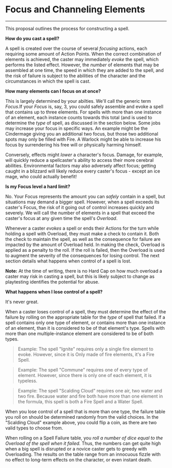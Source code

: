 # Focus and Channeling Elements
----

This proposal outlines the process for constructing a spell.

**How do you cast a spell?**

A spell is created over the course of several *focusing* actions, each requiring some amount of Action Points. When the correct combination of elements is achieved, the caster may immediately *evoke* the spell, which performs the listed effect. However, the *number* of elements that may be assembled at one time, the speed in which they are added to the spell, and the risk of failure is subject to the abilities of the character and the circumstances in which the spell is cast.

**How many elements can I focus on at once?**

This is largely determined by your abilties. We'll call the generic term *Focus*.If your *Focus* is, say, 3, you could safely assemble and evoke a spell that contains up to three elements. For spells with more than one instance of an element, each instance counts towards this total (and is used to determine the *type* of spell, as discussed in the section below. Some jobs may increase your focus in specific ways. An example might be the Cindermage giving you an additional two focus, but those two additional spots may only be filled with Fire. A Warlock might be able to increase his focus by surrendering his free will or physically harming himself.

Conversely, effects might *lower* a character's focus. Damage, for example, will quickly reduce a spellcaster's ability to access their more cerebral abilities. Environmental factors may also adversely affect focus; getting caught in a blizzard will likely reduce every caster's focus - except an ice mage, who could actually benefit!

**Is my Focus level a hard limit?**

No. Your Focus represents the amount you can *safely* contain in a spell, but situations may demand a bigger spell. However, when a spell exceeds its caster's Focus, the risk of it going out of control increases quickly and severely. We will call the number of elements in a spell that exceed the caster's focus at any given time the spell's *Overload*.

Whenever a caster *evokes* a spell or ends their Actions for the turn while holding a spell with Overload, they must make a check to contain it. Both the check to maintain the spell, as well as the consequence for failure are impacted by the amount of Overload held. In making the check, Overload is applied as a penalty to the roll. If the roll is failed, then the Overload is used to augment the severity of the consequences for losing control. The next section details what happens when control of a spell is lost.

**Note:** At the time of writing, there is no Hard Cap on how much overload a caster may risk in casting a spell, but this is likely subject to change as playtesting identifies the potential for abuse.

**What happens when I lose control of a spell?**

It's never great.

When a caster loses control of a spell, they must determine the effect of the failure by rolling on the appropriate table for the *type* of spell that failed. If a spell contains only one type of element, or contains more than one instance of an element, than it is considered to be of that element's type. Spells with more than one multiple-instance element are considered to be of both types.

> Example: The spell "Ignite" requires only a single fire element to evoke. However, since it is Only made of fire elements, it's a Fire Spell.

> Example: The spell "Commune" requires one of every type of element. However, since there is only one of each element, it is typeless.

> Example: The spell "Scalding Cloud" requires one air, two water and two fire. Because water and fire both have more than one element in the formula, this spell is both a Fire Spell and a Water Spell.

When you lose control of a spell that is more than one type, the failure table you roll on should be determined randomly from the valid choices. In the "Scalding Cloud" example above, you could flip a coin, as there are two valid types to choose from.

When rolling on a Spell Failure table, you *roll a number of dice equal to the Overload of the spell when it failed.* Thus, the numbers can get quite high when a big spell is disrupted or a novice caster gets to greedy with Overloading. The results on the table range from an innocuous fizzle with no effect to long-term effects on the character, or even instant death.